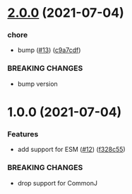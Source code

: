 # [2.0.0](https://github.com/Trott/fhqwhgads/compare/v1.0.0...v2.0.0) (2021-07-04)


### chore

* bump ([#13](https://github.com/Trott/fhqwhgads/issues/13)) ([c9a7cdf](https://github.com/Trott/fhqwhgads/commit/c9a7cdf85f44bcbc617bc99e2708557a5362670a))


### BREAKING CHANGES

* bump version

# 1.0.0 (2021-07-04)


### Features

* add support for ESM ([#12](https://github.com/Trott/fhqwhgads/issues/12)) ([f328c55](https://github.com/Trott/fhqwhgads/commit/f328c55234b7994010c43e706763e974008e5513))


### BREAKING CHANGES

* drop support for CommonJ
